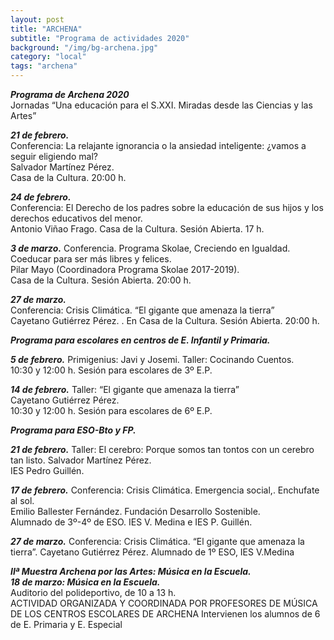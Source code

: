 ```yaml
---
layout: post
title: "ARCHENA"
subtitle: "Programa de actividades 2020"
background: "/img/bg-archena.jpg"
category: "local"
tags: "archena"
---
```


***Programa de Archena 2020***  
Jornadas “Una educación para el S.XXI. Miradas desde las Ciencias y las Artes”  


***21 de febrero.***  
Conferencia: La relajante ignorancia o la ansiedad inteligente: ¿vamos a seguir eligiendo mal?  
Salvador Martínez Pérez.  
Casa de la Cultura. 20:00 h.


***24 de febrero.***  
Conferencia: El Derecho de los padres sobre la educación de sus hijos y los derechos educativos del menor.  
Antonio Viñao Frago.
Casa de la Cultura. Sesión Abierta. 17 h.


***3 de marzo.***
Conferencia. Programa Skolae, Creciendo en Igualdad.
Coeducar para ser más libres y felices.  
Pilar Mayo (Coordinadora Programa Skolae 2017-2019).  
Casa de la Cultura. Sesión Abierta. 20:00 h.


***27 de marzo.***  
Conferencia: Crisis Climática. “El gigante que amenaza la tierra”  
Cayetano Gutiérrez Pérez. .
En Casa de la Cultura. Sesión Abierta. 20:00 h.


***Programa para escolares en centros de E. Infantil y Primaria.***  

***5 de febrero.***
Primigenius: Javi y Josemi. Taller: Cocinando Cuentos.  
10:30 y 12:00 h. Sesión para escolares de 3º E.P.  


***14 de febrero.***
Taller: “El gigante que amenaza la tierra”  
Cayetano Gutiérrez Pérez.   
10:30 y 12:00 h. Sesión para escolares de 6º E.P.


***Programa para ESO-Bto y FP.***  

***21 de febrero.***
Taller: El cerebro: Porque somos tan tontos con un cerebro tan listo. Salvador Martínez Pérez.  
IES Pedro Guillén.  


***17 de febrero.***
Conferencia: Crisis Climática. Emergencia social,. Enchufate al sol.  
Emilio Ballester Fernández.  Fundación Desarrollo Sostenible.  
Alumnado de 3º-4º de ESO. IES V. Medina e IES P. Guillén.  


***27 de marzo.***
Conferencia: Crisis Climática. “El gigante que amenaza la tierra”. Cayetano Gutiérrez Pérez. 
Alumnado de 1º ESO, IES V.Medina  


***IIª Muestra Archena por las Artes: Música en la Escuela.***  
***18 de marzo: Música en la Escuela.***  
Auditorio del polideportivo, de 10 a 13 h.   
ACTIVIDAD ORGANIZADA Y COORDINADA POR PROFESORES DE MÚSICA DE LOS CENTROS ESCOLARES DE ARCHENA
Intervienen los alumnos de 6 de E. Primaria y E. Especial
